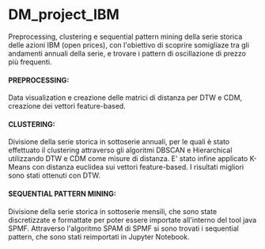 # DM_project_IBM

Preprocessing, clustering e sequential pattern mining della serie storica delle azioni IBM (open prices), con l'obiettivo di scoprire somigliaze tra gli andamenti annuali della serie, e trovare i pattern di oscillazione di prezzo più frequenti.


#### PREPROCESSING:
Data visualization e creazione delle matrici di distanza per DTW e CDM, creazione dei vettori feature-based.

#### CLUSTERING: 
Divisione della serie storica in sottoserie annuali, per le quali è stato effettuato il clustering attraverso gli algoritmi DBSCAN e Hierarchical utilizzando DTW e CDM come misure di distanza. E' stato infine applicato K-Means con distanza euclidea sui vettori feature-based. I risultati migliori sono stati ottenuti con DTW.

#### SEQUENTIAL PATTERN MINING:
Divisione della serie storica in sottoserie mensili, che sono state discretizzate e formattate per poter essere importate all'interno del tool java SPMF. Attraverso l'algoritmo SPAM di SPMF si sono trovati i sequential pattern, che sono stati reimportati in Jupyter Notebook.
